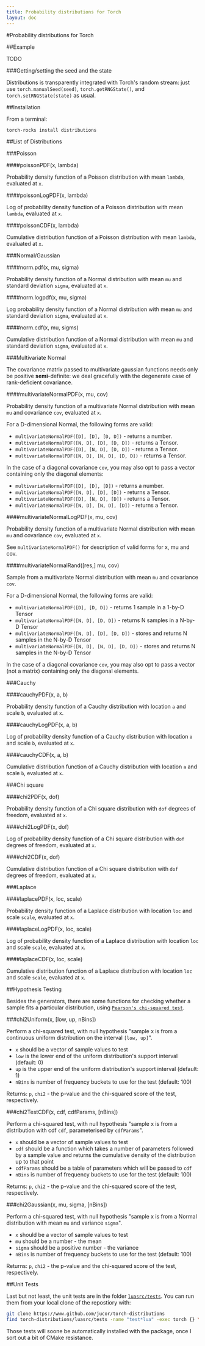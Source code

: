 ```yaml
---
title: Probability distributions for Torch
layout: doc
---
```


#Probability distributions for Torch

##Example

TODO

###Getting/setting the seed and the state

Distributions is transparently integrated with Torch's random stream: just use `torch.manualSeed(seed)`, `torch.getRNGState()`, and `torch.setRNGState(state)` as usual.


##Installation

From a terminal:

```bash
torch-rocks install distributions
```

##List of Distributions

###Poisson

####poissonPDF(x, lambda)

Probability density function of a Poisson distribution with mean `lambda`, evaluated at `x`.

####poissonLogPDF(x, lambda)

Log of probability density function of a Poisson distribution with mean `lambda`, evaluated at `x`.

####poissonCDF(x, lambda)

Cumulative distribution function of a Poisson distribution with mean `lambda`, evaluated at `x`.

###Normal/Gaussian

####norm.pdf(x, mu, sigma)

Probability density function of a Normal distribution with mean `mu` and standard deviation `sigma`, evaluated at `x`.

####norm.logpdf(x, mu, sigma)

Log probability density function of a Normal distribution with mean `mu` and standard deviation `sigma`, evaluated at `x`.

####norm.cdf(x, mu, sigms)

Cumulative distribution function of a Normal distribution with mean `mu` and standard deviation `sigma`, evaluated at `x`.

###Multivariate Normal

The covariance matrix passed to multivariate gaussian functions needs only be positive **semi**-definite: we deal gracefully with the degenerate case of rank-deficient covariance.

####multivariateNormalPDF(x, mu, cov)

Probability density function of a multivariate Normal distribution with mean `mu` and covariance `cov`, evaluated at `x`.

For a D-dimensional Normal, the following forms are valid:

* `multivariateNormalPDF([D], [D], [D, D])` - returns a number.
* `multivariateNormalPDF([N, D], [D], [D, D])` - returns a Tensor.
* `multivariateNormalPDF([D], [N, D], [D, D])` - returns a Tensor.
* `multivariateNormalPDF([N, D], [N, D], [D, D])` - returns a Tensor.

In the case of a diagonal covariance `cov`, you may also opt to pass a vector containing only the diagonal elements:

* `multivariateNormalPDF([D], [D], [D])` - returns a number.
* `multivariateNormalPDF([N, D], [D], [D])` - returns a Tensor.
* `multivariateNormalPDF([D], [N, D], [D])` - returns a Tensor.
* `multivariateNormalPDF([N, D], [N, D], [D])` - returns a Tensor.

####multivariateNormalLogPDF(x, mu, cov)

Probability density function of a multivariate Normal distribution with mean `mu` and covariance `cov`, evaluated at `x`.


See `multivariateNormalPDF()` for description of valid forms for x, mu and cov.

####multivariateNormalRand([res,] mu, cov)

Sample from a multivariate Normal distribution with mean `mu` and covariance `cov`.

For a D-dimensional Normal, the following forms are valid:

* `multivariateNormalPDF([D], [D, D])` - returns 1 sample in a 1-by-D Tensor
* `multivariateNormalPDF([N, D], [D, D])` - returns N samples in a N-by-D Tensor
* `multivariateNormalPDF([N, D], [D], [D, D])` - stores and returns N samples in the N-by-D Tensor
* `multivariateNormalPDF([N, D], [N, D], [D, D])` - stores and returns N samples in the N-by-D Tensor

In the case of a diagonal covariance `cov`, you may also opt to pass a vector (not a matrix) containing only the diagonal elements.

###Cauchy

####cauchyPDF(x, a, b)

Probability density function of a Cauchy distribution with location `a` and scale `b`, evaluated at `x`.

####cauchyLogPDF(x, a, b)

Log of probability density function of a Cauchy distribution with location `a` and scale `b`, evaluated at `x`.

####cauchyCDF(x, a, b)

Cumulative distribution function of a Cauchy distribution with location `a` and scale `b`, evaluated at `x`.

###Chi square

####chi2PDF(x, dof)

Probability density function of a Chi square distribution with `dof` degrees of freedom, evaluated at `x`.

####chi2LogPDF(x, dof)

Log of probability density function of a Chi square distribution with `dof` degrees of freedom, evaluated at `x`.

####chi2CDF(x, dof)

Cumulative distribution function of a Chi square distribution with `dof` degrees of freedom, evaluated at `x`.

###Laplace

####laplacePDF(x, loc, scale)

Probability density function of a Laplace distribution with location `loc` and scale `scale`, evaluated at `x`.

####laplaceLogPDF(x, loc, scale)

Log of probability density function of a Laplace distribution with location `loc` and scale `scale`, evaluated at `x`.

####laplaceCDF(x, loc, scale)

Cumulative distribution function of a Laplace distribution with location `loc` and scale `scale`, evaluated at `x`.

##Hypothesis Testing

Besides the generators, there are some functions for checking whether a sample fits a particular distribution, using [`Pearson's chi-squared test`](http://en.wikipedia.org/wiki/Pearson's_chi-squared_test).

###chi2Uniform(x, [low, up, nBins])

Perform a chi-squared test, with null hypothesis "sample x is from a continuous uniform distribution on the interval `[low, up]`".

* `x` should be a vector of sample values to test
* `low` is the lower end of the uniform distribution's support interval (default: 0)
* `up` is the upper end of the uniform distribution's support interval (default: 1)
* `nBins` is number of frequency buckets to use for the test (default: 100)

Returns: `p`, `chi2` - the p-value and the chi-squared score of the test, respectively.

###chi2TestCDF(x, cdf, cdfParams, [nBins])

Perform a chi-squared test, with null hypothesis "sample x is from a distribution with cdf `cdf`, parameterised by `cdfParams`".

* `x` should be a vector of sample values to test
* `cdf` should be a function which takes a number of parameters followed by a sample value and returns the cumulative density of the distribution up to that point
* `cdfParams` should be a table of parameters which will be passed to `cdf`
* `nBins` is number of frequency buckets to use for the test (default: 100)

Returns: `p`, `chi2` - the p-value and the chi-squared score of the test, respectively.

###chi2Gaussian(x, mu, sigma, [nBins])

Perform a chi-squared test, with null hypothesis "sample x is from a Normal distribution with mean `mu` and variance `sigma`".

* `x` should be a vector of sample values to test
* `mu` should be a number - the mean
* `sigma` should be a positive number - the variance
* `nBins` is number of frequency buckets to use for the test (default: 100)

Returns: `p`, `chi2` - the p-value and the chi-squared score of the test, respectively.

##Unit Tests

Last but not least, the unit tests are in the folder
[`luasrc/tests`](https://github.com/jucor/torch-distributions/tree/master/luasrc/tests). You can run them from your local clone of the repostiory with:

```bash
git clone https://www.github.com/jucor/torch-distributions
find torch-distributions/luasrc/tests -name "test*lua" -exec torch {} \;
```

Those tests will soone be automatically installed with the package, once I sort out a bit of CMake resistance.

